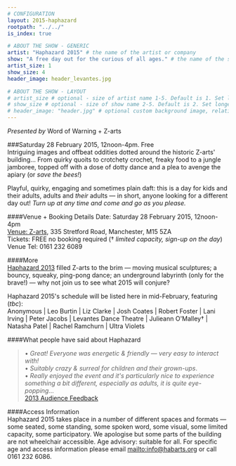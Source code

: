 ```yaml
---
# CONFIGURATION
layout: 2015-haphazard
rootpath: "../../"
is_index: true

# ABOUT THE SHOW - GENERIC
artist: "Haphazard 2015" # the name of the artist or company
show: "A free day out for the curious of all ages." # the name of the show
artist_size: 1
show_size: 4
header_image: header_levantes.jpg

# ABOUT THE SHOW - LAYOUT
# artist_size # optional - size of artist name 1-5. Default is 1. Set longer names to lower values
# show_size # optional - size of show name 2-5. Default is 2. Set longer names to lower values
# header_image: "header.jpg" # optional custom background image, relative to current page
---
```

*Presented by* Word of Warning + Z-arts          

###Saturday 28 February 2015, 12noon-4pm. Free             
Intriguing images and offbeat oddities dotted around the historic Z-arts' building… From quirky quoits to crotchety crochet, freaky food to a jungle jamboree, topped off with a dose of dotty dance and a plea to avenge the apiary (or *save the bees!*)                           
                       
Playful, quirky, engaging and sometimes plain daft: this is a day for kids and their adults, adults and *their* adults — in short, anyone looking for a different day out! *Turn up at any time and come and go as you please.*                  
                       
####Venue + Booking Details
Date: Saturday 28 February 2015, 12noon-4pm    
[Venue: Z-arts](http://www.z-arts.org/about-us/getting-here), 335 Stretford Road, Manchester, M15 5ZA        
Tickets: FREE no booking required († *limited capacity, sign-up on the day*)        
Venue Tel: 0161 232 6089    

####More    
[Haphazard 2013](/archive/2013-spring/haphazard) filled Z-arts to the brim — moving musical sculptures; a bouncy, squeaky, ping-pong dance; an underground labyrinth (only for the brave!) — why not join us to see what 2015 will conjure?
                       
Haphazard 2015's schedule will be listed here in mid-February, featuring (*tbc*):                         
Anonymous | Leo Burtin | Liz Clarke | Josh Coates | Robert Foster | Lani Irving | Peter Jacobs | Levantes Dance Theatre | Julieann O'Malley† | Natasha Patel | Rachel Ramchurn | Ultra Violets                         
                       
####What people have said about Haphazard        
>• *Great! Everyone was energetic & friendly — very easy to interact with!*<br>• *Suitably crazy & surreal for children and their grown-ups*.<br>• *Really enjoyed the event and it's particularly nice to experience something a bit different, especially as adults, it is quite eye-popping…*<br>[2013 Audience Feedback](/archive/2013-spring/haphazard)         
        
####Access Information    
Haphazard 2015 takes place in a number of different spaces and formats — some seated, some standing, some spoken word, some visual, some limited capacity, some participatory. We apologise but some parts of the building are not wheelchair accessible. Age advisory: suitable for all. For specific age and access information please email <mailto:info@habarts.org> or call 0161 232 6086.
